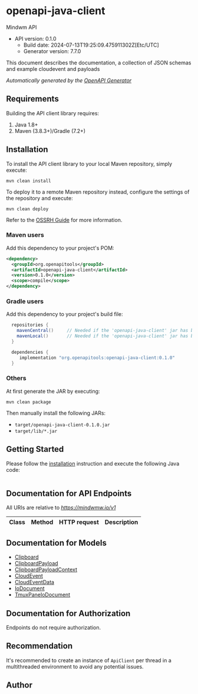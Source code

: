 # openapi-java-client

Mindwm API
- API version: 0.1.0
  - Build date: 2024-07-13T19:25:09.475911302Z[Etc/UTC]
  - Generator version: 7.7.0

This document describes the documentation, a collection of JSON schemas and example cloudevent and payloads


*Automatically generated by the [OpenAPI Generator](https://openapi-generator.tech)*


## Requirements

Building the API client library requires:
1. Java 1.8+
2. Maven (3.8.3+)/Gradle (7.2+)

## Installation

To install the API client library to your local Maven repository, simply execute:

```shell
mvn clean install
```

To deploy it to a remote Maven repository instead, configure the settings of the repository and execute:

```shell
mvn clean deploy
```

Refer to the [OSSRH Guide](http://central.sonatype.org/pages/ossrh-guide.html) for more information.

### Maven users

Add this dependency to your project's POM:

```xml
<dependency>
  <groupId>org.openapitools</groupId>
  <artifactId>openapi-java-client</artifactId>
  <version>0.1.0</version>
  <scope>compile</scope>
</dependency>
```

### Gradle users

Add this dependency to your project's build file:

```groovy
  repositories {
    mavenCentral()     // Needed if the 'openapi-java-client' jar has been published to maven central.
    mavenLocal()       // Needed if the 'openapi-java-client' jar has been published to the local maven repo.
  }

  dependencies {
     implementation "org.openapitools:openapi-java-client:0.1.0"
  }
```

### Others

At first generate the JAR by executing:

```shell
mvn clean package
```

Then manually install the following JARs:

* `target/openapi-java-client-0.1.0.jar`
* `target/lib/*.jar`

## Getting Started

Please follow the [installation](#installation) instruction and execute the following Java code:

```java

```

## Documentation for API Endpoints

All URIs are relative to *https://mindwmw.io/v1*

Class | Method | HTTP request | Description
------------ | ------------- | ------------- | -------------


## Documentation for Models

 - [Clipboard](docs/Clipboard.md)
 - [ClipboardPayload](docs/ClipboardPayload.md)
 - [ClipboardPayloadContext](docs/ClipboardPayloadContext.md)
 - [CloudEvent](docs/CloudEvent.md)
 - [CloudEventData](docs/CloudEventData.md)
 - [IoDocument](docs/IoDocument.md)
 - [TmuxPaneIoDocument](docs/TmuxPaneIoDocument.md)


<a id="documentation-for-authorization"></a>
## Documentation for Authorization

Endpoints do not require authorization.


## Recommendation

It's recommended to create an instance of `ApiClient` per thread in a multithreaded environment to avoid any potential issues.

## Author


